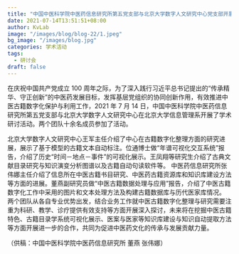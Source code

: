 ```yaml
---
title: "中国中医科学院中医药信息研究所第五党支部与北京大学数字人文研究中心党支部开展中医古籍数字化学习交流活动"
date: 2021-07-14T13:51:51+08:00
author: KvLab
image: "/images/blog/blog-22/1.jpeg"
bg_image: "/images/blog.jpg"
categories: 学术活动
tags:
  - 研讨会
draft: false
---
```


在庆祝中国共产党成立 100 周年之际，为了深入践行习近平总书记提出的“传承精华、守正创新”的中医药发展目标，发挥基层党组织的协同创新作用，有效推进中医古籍数字化保护与利用工作，2021 年 7 月 14 日，中国中医科学院中医药信息研究所第五党支部与北京大学数字人文研究中心在北京大学信息管理系开展了学术研讨活动。两个团队十余名成员参加了活动。

<!--more-->

北京大学数字人文研究中心王军主任介绍了中心在古籍数字化整理方面的研究进展，展示了基于模型的古籍文本自动标注。位通博士做“年谱可视化交互系统”报告，介绍了历史“时间－地点－事件”的可视化展示。王凤翔等研究生介绍了古典文献目录研究与知识演变分析图谱以及古籍自动句读软件等。
中医药信息研究所张伟娜主任介绍了信息所在中医古籍书目研究、中医药古籍资源库和知识库建设方法等方面的进展。董燕副研究员做“中医古籍数据处理与应用”报告，介绍了中医古籍数字化工作中采用的图片和文本处理方法及构建古籍数据库与历代医家库情况。
两个团队从各自专业优势出发，结合业务工作就中医古籍数字化整理与研究需要注重为科研、教学、诊疗提供有效支持等方面开展深入探讨，未来将在挖掘中医古籍特色、古籍目录学系统可视化展示、医案与医家等知识库建设与知识自动提取方法等方面开展进一步的合作，共同为促进中医药文化的传承与发展贡献力量。

（供稿：中国中医科学院中医药信息研究所 董燕 张伟娜）
